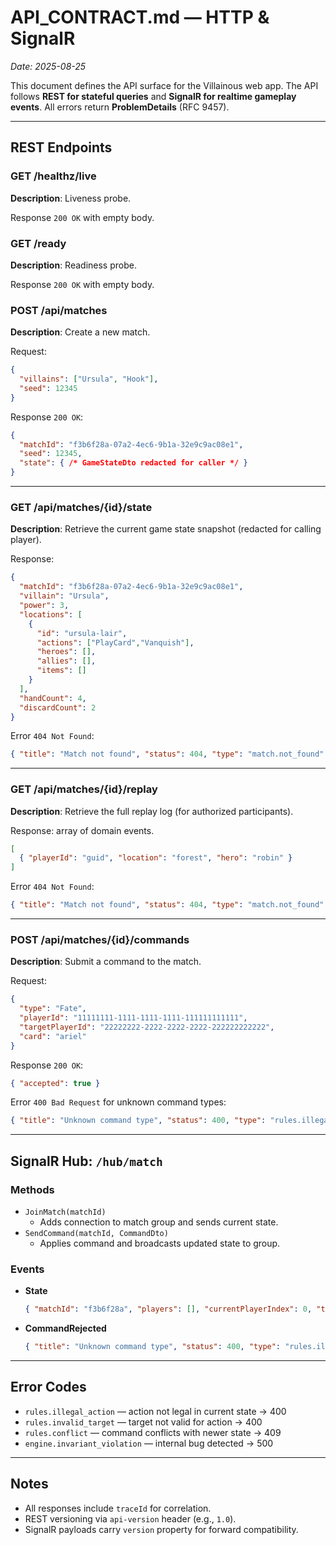 # API_CONTRACT.md — HTTP & SignalR
_Date: 2025-08-25_

This document defines the API surface for the Villainous web app. The API follows **REST for stateful queries** and **SignalR for realtime gameplay events**. All errors return **ProblemDetails** (RFC 9457).

---

## REST Endpoints

### GET /healthz/live
**Description**: Liveness probe.

Response `200 OK` with empty body.

### GET /ready
**Description**: Readiness probe.

Response `200 OK` with empty body.

### POST /api/matches
**Description**: Create a new match.

Request:
```json
{
  "villains": ["Ursula", "Hook"],
  "seed": 12345
}
```

Response `200 OK`:
```json
{
  "matchId": "f3b6f28a-07a2-4ec6-9b1a-32e9c9ac08e1",
  "seed": 12345,
  "state": { /* GameStateDto redacted for caller */ }
}
```

---

### GET /api/matches/{id}/state
**Description**: Retrieve the current game state snapshot (redacted for calling player).

Response:
```json
{
  "matchId": "f3b6f28a-07a2-4ec6-9b1a-32e9c9ac08e1",
  "villain": "Ursula",
  "power": 3,
  "locations": [
    {
      "id": "ursula-lair",
      "actions": ["PlayCard","Vanquish"],
      "heroes": [],
      "allies": [],
      "items": []
    }
  ],
  "handCount": 4,
  "discardCount": 2
}
```

Error `404 Not Found`:
```json
{ "title": "Match not found", "status": 404, "type": "match.not_found" }
```

---

### GET /api/matches/{id}/replay
**Description**: Retrieve the full replay log (for authorized participants).

Response: array of domain events.
```json
[
  { "playerId": "guid", "location": "forest", "hero": "robin" }
]
```

Error `404 Not Found`:
```json
{ "title": "Match not found", "status": 404, "type": "match.not_found" }
```

---

### POST /api/matches/{id}/commands
**Description**: Submit a command to the match.

Request:
```json
{
  "type": "Fate",
  "playerId": "11111111-1111-1111-1111-111111111111",
  "targetPlayerId": "22222222-2222-2222-2222-222222222222",
  "card": "ariel"
}
```

Response `200 OK`:
```json
{ "accepted": true }
```

Error `400 Bad Request` for unknown command types:
```json
{ "title": "Unknown command type", "status": 400, "type": "rules.illegal_action" }
```

---

## SignalR Hub: `/hub/match`

### Methods
- `JoinMatch(matchId)`
  - Adds connection to match group and sends current state.
- `SendCommand(matchId, CommandDto)`
  - Applies command and broadcasts updated state to group.

### Events
- **State**
  ```json
  { "matchId": "f3b6f28a", "players": [], "currentPlayerIndex": 0, "turn": 0 }
  ```
- **CommandRejected**
  ```json
  { "title": "Unknown command type", "status": 400, "type": "rules.illegal_action" }
  ```

---

## Error Codes
- `rules.illegal_action` — action not legal in current state → 400  
- `rules.invalid_target` — target not valid for action → 400  
- `rules.conflict` — command conflicts with newer state → 409  
- `engine.invariant_violation` — internal bug detected → 500  

---

## Notes
- All responses include `traceId` for correlation.  
- REST versioning via `api-version` header (e.g., `1.0`).  
- SignalR payloads carry `version` property for forward compatibility.  
